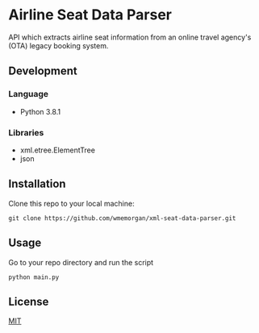# Airline Seat Data Parser
API which extracts airline seat information from an
online travel agency's (OTA) legacy booking system.

## Development
### Language
- Python 3.8.1

### Libraries
- xml.etree.ElementTree
- json

## Installation
Clone this repo to your local machine:
```
git clone https://github.com/wmemorgan/xml-seat-data-parser.git
```

## Usage
Go to your repo directory and run the script
```
python main.py
```

## License
[MIT]()
